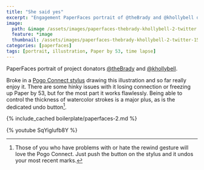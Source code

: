 ```yaml
---
title: "She said yes"
excerpt: "Engagement PaperFaces portrait of @theBrady and @khollybell drawn with Paper by 53 on an iPad."
image: 
  path: &image /assets/images/paperfaces-thebrady-khollybell-2-twitter.jpg 
  feature: *image
  thumbnail: /assets/images/paperfaces-thebrady-khollybell-2-twitter-150.jpg
categories: [paperfaces]
tags: [portrait, illustration, Paper by 53, time lapse]
---
```


PaperFaces portrait of project donators [@theBrady](https://twitter.com/theBrady) and [@khollybell](https://twitter.com/khollybell).

Broke in a [Pogo Connect stylus](http://www.amazon.com/gp/product/B009K448L4/ref=as_li_ss_tl?ie=UTF8&camp=1789&creative=390957&creativeASIN=B009K448L4&linkCode=as2&tag=mademist-20) drawing this illustration and so far really enjoy it. There are some hinky issues with it losing connection or freezing up Paper by 53, but for the most part it works flawlessly. Being able to control the thickness of watercolor strokes is a major plus, as is the dedicated undo button[^1].

{% include_cached boilerplate/paperfaces-2.md %}

{% youtube SqYiglufb8Y %}

[^1]: Those of you who have problems with or hate the rewind gesture will love the Pogo Connect. Just push the button on the stylus and it undos your most recent marks.
